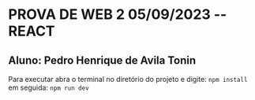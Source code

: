 # PROVA DE WEB 2 05/09/2023 -- REACT
## Aluno: Pedro Henrique de Avila Tonin

Para executar abra o terminal no diretório do projeto e digite:
`npm install`
em seguida:
`npm run dev`

